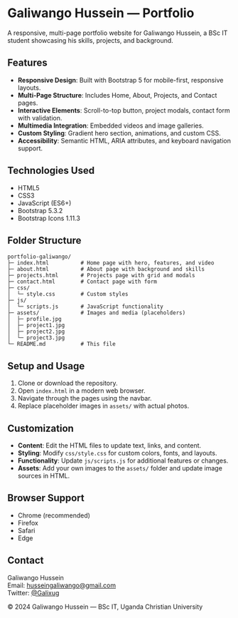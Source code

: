 # Galiwango Hussein — Portfolio

A responsive, multi-page portfolio website for Galiwango Hussein, a BSc IT student showcasing his skills, projects, and background.

## Features

- **Responsive Design**: Built with Bootstrap 5 for mobile-first, responsive layouts.
- **Multi-Page Structure**: Includes Home, About, Projects, and Contact pages.
- **Interactive Elements**: Scroll-to-top button, project modals, contact form with validation.
- **Multimedia Integration**: Embedded videos and image galleries.
- **Custom Styling**: Gradient hero section, animations, and custom CSS.
- **Accessibility**: Semantic HTML, ARIA attributes, and keyboard navigation support.

## Technologies Used

- HTML5
- CSS3
- JavaScript (ES6+)
- Bootstrap 5.3.2
- Bootstrap Icons 1.11.3

## Folder Structure

```
portfolio-galiwango/
├─ index.html          # Home page with hero, features, and video
├─ about.html          # About page with background and skills
├─ projects.html       # Projects page with grid and modals
├─ contact.html        # Contact page with form
├─ css/
│  └─ style.css        # Custom styles
├─ js/
│  └─ scripts.js       # JavaScript functionality
├─ assets/             # Images and media (placeholders)
│  ├─ profile.jpg
│  ├─ project1.jpg
│  ├─ project2.jpg
│  └─ project3.jpg
└─ README.md           # This file
```

## Setup and Usage

1. Clone or download the repository.
2. Open `index.html` in a modern web browser.
3. Navigate through the pages using the navbar.
4. Replace placeholder images in `assets/` with actual photos.

## Customization

- **Content**: Edit the HTML files to update text, links, and content.
- **Styling**: Modify `css/style.css` for custom colors, fonts, and layouts.
- **Functionality**: Update `js/scripts.js` for additional features or changes.
- **Assets**: Add your own images to the `assets/` folder and update image sources in HTML.

## Browser Support

- Chrome (recommended)
- Firefox
- Safari
- Edge

## Contact

Galiwango Hussein  
Email: husseingaliwango@gmail.com  
Twitter: [@Galixug](https://twitter.com/Galixug)

© 2024 Galiwango Hussein — BSc IT, Uganda Christian University
